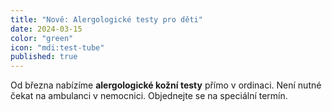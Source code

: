 ```yaml
---
title: "Nově: Alergologické testy pro děti"
date: 2024-03-15
color: "green"
icon: "mdi:test-tube"
published: true
---
```


Od března nabízíme **alergologické kožní testy** přímo v ordinaci. Není nutné čekat na ambulanci v nemocnici. Objednejte se na speciální termín.
